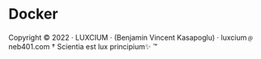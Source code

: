 # Docker

Copyright © 2022 · LUXCIUM · (Benjamin Vincent Kasapoglu) · luxcium﹫neb401.com
† Scientia est lux principium✨ ™
